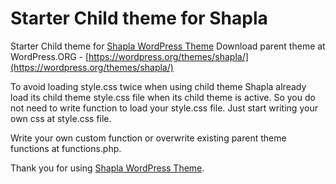 # Starter Child theme for Shapla

Starter Child theme for [Shapla WordPress Theme](https://wordpress.org/themes/shapla/)
Download parent theme at WordPress.ORG - [https://wordpress.org/themes/shapla/](https://wordpress.org/themes/shapla/)

To avoid loading style.css twice when using child theme Shapla already load its child theme style.css file when its child theme is active.
So you do not need to write function to load your style.css file. Just start writing your own css at style.css file.

Write your own custom function or overwrite existing parent theme functions at functions.php.

Thank you for using [Shapla WordPress Theme](https://wordpress.org/themes/shapla/).


